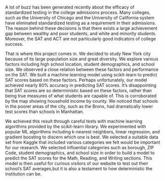 A lot of buzz has been generated recently about the efficacy of standardized testing in the college admissions process. Many colleges, such as the University of Chicago and the University of California system have eliminated standardized testing as a requirement in their admissions. The reason behind these decisions is that there exists a large achievement gap between wealthy and poor students, and white and minority students. Moreover, the SAT and ACT are not particularly good indicators of college success.

That is where this project comes in. We decided to study New York city because of its large population size and great diversity. We explore various factors including high school location, student demographics, and school size. We observed a close relation between these factors and performance on the SAT. We built a machine learning model using scikit-learn to predict SAT scores based on these factors. Perhaps unfortunately, our model achieved nearly 80% accuracy in predicting SAT scores. It’s disappointing that SAT scores are so deterministic based on these factors, rather than being true measures of what students are capable of. This is corroborated by the map showing household income by county. We noticed that schools in the poorer areas of the city, such as the Bronx, had dramatically lower test scores than schools in Manhattan.

We achieved this result through careful tests with machine learning algorithms provided by the scikit-learn library. We experimented with popular ML algorithms including k-nearest neighbors, linear regression, and gradient boosting to discern which one is best. We selected a suitable data set from Kaggle that included various categories we felt would be important for our research. We selected influential categories such as borough, ZIP Code, student demographics, and school size in order to build a model to predict the SAT scores for the Math, Reading, and Writing sections. This model is then useful for curious visitors of our website to test out their school’s SAT averages,but it is also a testament to how deterministic the institution can be.
